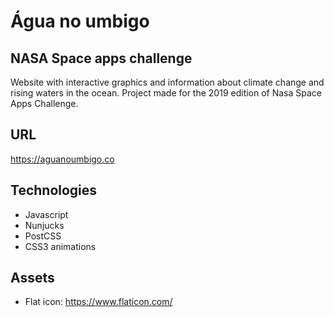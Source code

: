 # Água no umbigo
## NASA Space apps challenge
Website with interactive graphics and information about climate change and rising waters in the ocean. Project made for the 2019 edition of Nasa Space Apps Challenge.

## URL
https://aguanoumbigo.co

## Technologies
- Javascript
- Nunjucks
- PostCSS
- CSS3 animations

## Assets
- Flat icon: https://www.flaticon.com/
